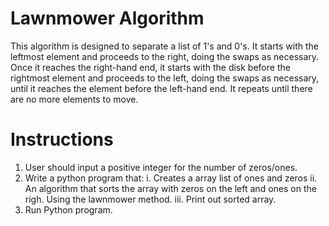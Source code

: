 # Lawnmower Algorithm
This algorithm is designed to separate a list of 1's and 0's.
It starts with the leftmost element and proceeds to the right, doing the swaps as necessary.
Once it reaches the right-hand end, it starts with the disk before the rightmost element and proceeds to the left, doing the swaps as necessary, until it reaches the element before the left-hand end. It repeats until there are no more elements to move.
# Instructions 
1. User should input a positive integer for the number of zeros/ones.
2. Write a python program that:
  i. Creates a array list of ones and zeros
 ii. An algorithm that sorts the array with zeros on the left and ones on the righ. Using the lawnmower method.
iii. Print out sorted array.
3. Run Python program.
